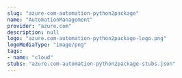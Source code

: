 ```yaml
---
slug: "azure-com-automation-python2package"
name: "AutomationManagement"
provider: "azure.com"
description: null
logo: "azure.com-automation-python2package-logo.png"
logoMediaType: "image/png"
tags:
- name: "cloud"
stubs: "azure.com-automation-python2package-stubs.json"
---
```

